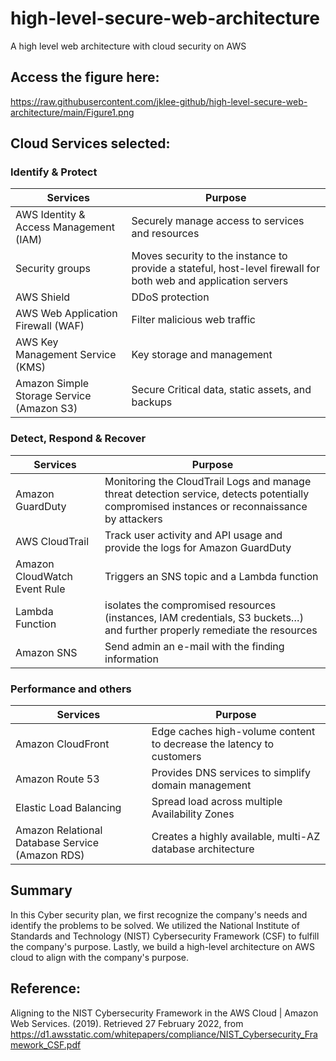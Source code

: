 # high-level-secure-web-architecture
A high level web architecture with cloud security on AWS

## Access the figure here:
https://raw.githubusercontent.com/jklee-github/high-level-secure-web-architecture/main/Figure1.png

## Cloud Services selected:
### Identify & Protect
| Services  | Purpose |
| ------------- | ------------- |
|AWS Identity & Access Management (IAM)  | Securely manage access to services and resources|
|Security groups  | Moves security to the instance to provide a stateful, host-level firewall for both web and application servers|
|AWS Shield	|DDoS protection|
|AWS Web Application Firewall (WAF)| Filter malicious web traffic|
|AWS Key Management Service (KMS)	| Key storage and management|
|Amazon Simple Storage Service (Amazon S3) |Secure Critical data, static assets, and backups|	

### Detect, Respond & Recover
| Services  | Purpose |
| ------------- | ------------- |
|Amazon GuardDuty|Monitoring the CloudTrail Logs and manage threat detection service, detects potentially compromised instances or reconnaissance by attackers|
|AWS CloudTrail|Track user activity and API usage and provide the logs for Amazon GuardDuty|
|Amazon CloudWatch Event Rule|Triggers an SNS topic and a Lambda function|
|Lambda Function|isolates the compromised resources (instances, IAM credentials, S3 buckets…) and further properly remediate the resources|
|Amazon SNS|Send admin an e-mail with the finding information|

### Performance and others
| Services  | Purpose |
| ------------- | ------------- |
|Amazon CloudFront|Edge caches high-volume content to decrease the latency to customers|
|Amazon Route 53|Provides DNS services to simplify domain management|
|Elastic Load Balancing|Spread load across multiple Availability Zones|
|Amazon Relational Database Service (Amazon RDS)|Creates a highly available, multi-AZ database architecture|

## Summary
In this Cyber security plan, we first recognize the company's needs and identify the problems to be solved. We utilized the National Institute of Standards and Technology (NIST) Cybersecurity Framework (CSF) to fulfill the company's purpose. Lastly, we build a high-level architecture on AWS cloud to align with the company's purpose.

## Reference:
Aligning to the NIST Cybersecurity Framework in the AWS Cloud | Amazon Web Services. (2019). Retrieved 27 February 2022, from https://d1.awsstatic.com/whitepapers/compliance/NIST_Cybersecurity_Framework_CSF.pdf
